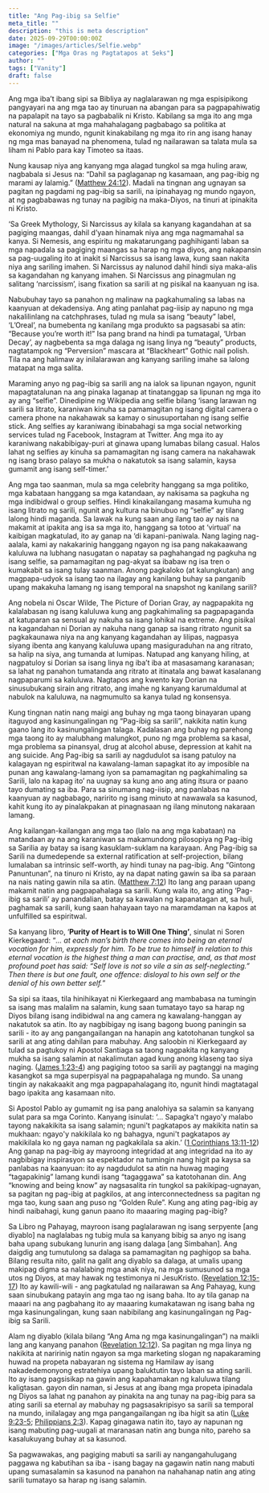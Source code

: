 ```yaml
---
title: "Ang Pag-ibig sa Selfie"
meta_title: ""
description: "this is meta description"
date: 2025-09-29T00:00:00Z
image: "/images/articles/Selfie.webp"
categories: ["Mga Oras ng Pagtatapos at Seks"]
author: ""
tags: ["Vanity"]
draft: false
---
```


Ang mga iba’t ibang sipi sa Bibliya ay naglalarawan ng mga espisipikong pangyayari na ang mga tao ay tinuruan na abangan para sa pagpapahiwatig na papalapit na tayo sa pagbabalik ni Kristo. Kabilang sa mga ito ang mga natural na sakuna at mga mahahalagang pagbabago sa politika at ekonomiya ng mundo, ngunit kinakabilang ng mga ito rin ang isang hanay ng mga mas banayad na phenomena, tulad ng nailarawan sa talata mula sa liham ni Pablo para kay Timoteo sa itaas.  
  
Nung kausap niya ang kanyang mga alagad tungkol sa mga huling araw, nagbabala si Jesus na: “Dahil sa paglaganap ng kasamaan, ang pag-ibig ng marami ay lalamig.” ([Matthew 24:12](http://www.biblegateway.com/passage/index.php?search=Matthew+24%3A12;&version=50;&interface=print "Read Matthew 24:12")). Madali na tingnan ang ugnayan sa pagitan ng pagdami ng pag-ibig sa sarili, na ipinahayag ng mundo ngayon, at ng pagbabawas ng tunay na pagibig na maka-Diyos, na tinuri at ipinakita ni Kristo.  
  
‘Sa Greek Mythology, Si Narcissus ay kilala sa kanyang kagandahan at sa pagiging maangas, dahil d’yaan hinamak niya ang mga nagmamahal sa kanya. Si Nemesis, ang espiritu ng makatarungang paghihiganti laban sa mga napadala sa pagiging maangas sa harap ng mga diyos, ang nakapansin sa pag-uugaling ito at inakit si Narcissus sa isang lawa, kung saan nakita niya ang sariling imahen. Si Narcissus ay nalunod dahil hindi siya maka-alis sa kagandahan ng kanyang imahen. Si Narcissus ang pinagmulan ng salitang ‘narcissism’, isang fixation sa sarili at ng pisikal na kaanyuan ng isa.  
  
Nabubuhay tayo sa panahon ng malinaw na pagkahumaling sa labas na kaanyuan at dekadensiya. Ang ating panlahat pag-iisip ay napuno ng mga nakalilinlang na catchphrases, tulad ng mula sa isang “beauty” label, ‘L’Oreal’, na bumebenta ng kanilang mga produkto sa pagsasabi sa atin: “Because you’re worth it!” Isa pang brand na hindi pa tumatagal, ‘Urban Decay’, ay nagbebenta sa mga dalaga ng isang linya ng “beauty” products, nagtatampok ng “Perversion” mascara at “Blackheart” Gothic nail polish. Tila na ang halimaw ay inilalarawan ang kanyang sariling imahe sa lalong matapat na mga salita.  
  
Maraming anyo ng pag-ibig sa sarili ang na ialok sa lipunan ngayon, ngunit mapagtatalunan na ang pinaka laganap at tinatanggap sa lipunan ng mga ito ay ang “selfie”. Dinedipine ng Wikipedia ang selfie bilang ‘isang larawan ng sarili sa litrato, karaniwan kinuha sa pamamagitan ng isang digital camera o camera phone na nakahawak sa kamay o sinusuportahan ng isang selfie stick. Ang selfies ay karaniwang ibinabahagi sa mga social networking services tulad ng Facebook, Instagram at Twitter. Ang mga ito ay karaniwang nakabibigay-puri at ginawa upang lumabas bilang casual. Halos lahat ng selfies ay kinuha sa pamamagitan ng isang camera na nakahawak ng isang braso palayo sa mukha o nakatutok sa isang salamin, kaysa gumamit ang isang self-timer.’  
  
Ang mga tao saanman, mula sa mga celebrity hanggang sa mga politiko, mga kabataan hanggang sa mga katandaan, ay nakisama sa pagkuha ng mga indibidwal o group selfies. Hindi kinakailangang masama kumuha ng isang litrato ng sarili, ngunit ang kultura na binubuo ng “selfie” ay tilang lalong hindi maganda. Sa lawak na kung saan ang ilang tao ay nais na makamit at ipakita ang isa sa mga ito, hanggang sa totoo at ‘virtual’ na kaibigan magkatulad, ito ay ganap na ‘di kapani-paniwala. Nang laging nag-aalala, kami ay nakakarinig hanggang ngayon ng isa pang nakakaawang kaluluwa na lubhang nasugatan o napatay sa paghahangad ng pagkuha ng isang selfie, sa pamamagitan ng pag-akyat sa ibabaw ng isa tren o kumakabit sa isang tulay saanman. Anong pagkaloko (at kalungkutan) ang magpapa-udyok sa isang tao na ilagay ang kanilang buhay sa panganib upang makakuha lamang ng isang temporal na snapshot ng kanilang sarili?  
  
Ang nobela ni Oscar Wilde, The Picture of Dorian Gray, ay nagpapakita ng kalalabasan ng isang kaluluwa kung ang pagkahimaling sa pagpapaganda at katuparan sa sensual ay nakuha sa isang lohikal na extreme. Ang pisikal na kagandahan ni Dorian ay nakuha nang ganap sa isang ritrato ngunit sa pagkakaunawa niya na ang kanyang kagandahan ay lilipas, nagpasya siyang ibenta ang kanyang kaluluwa upang masiguraduhan na ang ritrato, sa halip na siya, ang tumanda at lumipas. Natupad ang kanyang hiling, at nagpatuloy si Dorian sa isang linya ng iba’t iba at masasamang karanasan; sa lahat ng panahon tumatanda ang ritrato at itinatala ang bawat kasalanang nagpaparumi sa kaluluwa. Nagtapos ang kwento kay Dorian na sinusubukang sirain ang ritrato, ang imahe ng kanyang karumaldumal at nabulok na kaluluwa, na nagmumulto sa kanya tulad ng konsensya.  
  
Kung tingnan natin nang maigi ang buhay ng mga taong binayaran upang itaguyod ang kasinungalingan ng “Pag-ibig sa sarili”, nakikita natin kung gaano lang ito kasinungalingan talaga. Kadalasan ang buhay ng parehong mga taong ito ay malubhang malungkot, puno ng mga problema sa kasal, mga problema sa pinansyal, drug at alcohol abuse, depression at kahit na ang suicide. Ang Pag-ibig sa sarili ay nagdudulot sa isang patuloy na kalagayan ng espiritwal na kawalang-laman sapagkat ito ay imposible na punan ang kawalang-lamang iyon sa pamamagitan ng pagkahimaling sa Sarili, lalo na kapag ito’ na uugnay sa kung ano ang ating itsura or paano tayo dumating sa iba. Para sa sinumang nag-iisip, ang panlabas na kaanyuan ay nagbabago, naririto ng isang minuto at nawawala sa kasunod, kahit kung ito ay pinalakpakan at pinagnasaan ng ilang minutong nakaraan lamang.  
  
Ang kailangan-kailangan ang mga tao (lalo na ang mga kabataan) na matandaan ay na ang karaniwan sa makamundong pilosopiya ng Pag-ibig sa Sarilia ay batay sa isang kasuklam-suklam na karayaan. Ang Pag-ibig sa Sarili na dumedepende sa external ratification at self-projection, bilang lumalaban sa intrinsic self-worth, ay hindi tunay na pag-ibig. Ang “Gintong Panuntunan”, na tinuro ni Kristo, ay na dapat nating gawin sa iba sa paraan na nais nating gawin nila sa atin. ([Matthew 7:12](http://www.biblegateway.com/passage/index.php?search=Matthew+7%3A12;&version=50;&interface=print "Read Matthew 7:12")) Ito lang ang paraan upang makamit natin ang pagpapahalaga sa sarili. Kung wala ito, ang ating ‘Pag-ibig sa sarili’ ay panandalian, batay sa kawalan ng kapanatagan at, sa huli, paghamak sa sarili, kung saan hahayaan tayo na maramdaman na kapos at unfulfilled sa espiritwal.  
  
Sa kanyang libro, ‘**Purity of Heart is to Will One Thing’**, sinulat ni Soren Kierkegaard: “_... at each man’s birth there comes into being an eternal vocation for him, expressly for him. To be true to himself in relation to this eternal vocation is the highest thing a man can practise, and, as that most profound poet has said: “Self love is not so vile a sin as self-neglecting.” Then there is but one fault, one offence: disloyal to his own self or the denial of his own better self._”  
  
Sa sipi sa itaas, tila hinihikayat ni Kierkegaard ang mambabasa na tumingin sa isang mas malalim na salamin, kung saan tumatayo tayo sa harap ng Diyos bilang isang indibidwal na ang camera ng kawalang-hanggan ay nakatutok sa atin. Ito ay nagbibigay ng isang bagong buong paningin sa sarili - ito ay ang pangangailangan na hanapin ang katotohanan tungkol sa sarili at ang ating dahilan para mabuhay. Ang saloobin ni Kierkegaard ay tulad sa pagtukoy ni Apostol Santiaga sa taong nagpakita ng kanyang mukha sa isang salamin at nakalimutan agad kung anong klaseng tao siya naging. ([James 1:23-4](http://www.biblegateway.com/passage/index.php?search=James+1%3A23-4;&version=50;&interface=print "Read James 1:23-4")) ang pagiging totoo sa sarili ay pagtanggi na maging kasangkot sa mga superpisyal na pagpapahalaga ng mundo. Sa unang tingin ay nakakaakit ang mga pagpapahalagang ito, ngunit hindi magtatagal bago ipakita ang kasamaan nito.  
  
Si Apostol Pablo ay gumamit ng isa pang analohiya sa salamin sa kanyang sulat para sa mga Corinto. Kanyang isinulat: ‘... Sapagka't ngayo'y malabo tayong nakakikita sa isang salamin; nguni't pagkatapos ay makikita natin sa mukhaan: ngayo'y nakikilala ko ng bahagya, nguni't pagkatapos ay makikilala ko ng gaya naman ng pagkakilala sa akin.’ ([1 Corinthians 13:11-12](http://www.biblegateway.com/passage/index.php?search=1+Corinthians+13%3A11-12;&version=50;&interface=print "Read 1 Corinthians 13:11-12")) Ang ganap na pag-ibig ay mayroong integridad at ang integridad na ito ay nagbibigay inspirasyon sa espektador na tumingin nang higit pa kaysa sa panlabas na kaanyuan: ito ay nagdudulot sa atin na huwag maging “tagapakinig” lamang kundi isang “tagaggawa” sa katotohanan din. Ang “knowing and being know” ay nagsasalita rin tungkol sa pakikipag-ugnayan, sa pagitan ng pag-ibig at pagkilos, at ang interconnectedness sa pagitan ng mga tao, kung saan ang puso ng “Golden Rule”. Kung ang ating pag-ibig ay hindi naibahagi, kung ganun paano ito maaaring maging pag-ibig?  
  
Sa Libro ng Pahayag, mayroon isang paglalarawan ng isang serpyente \[ang diyablo\] na naglalabas ng tubig mula sa kanyang bibig sa anyo ng isang baha upang subukang lunurin ang isang dalaga \[ang Simbahan\]. Ang daigdig ang tumutulong sa dalaga sa pamamagitan ng paghigop sa baha. Bilang resulta nito, galit na galit ang diyablo sa dalaga, at umalis upang makipag digma sa nalalabing mga anak niya, na mga sumusunod sa mga utos ng Diyos, at may hawak ng testimonya ni JesuKristo. ([Revelation 12:15-17](http://www.biblegateway.com/passage/index.php?search=Revelation+12%3A15-17;&version=50;&interface=print "Read Revelation 12:15-17")) Ito ay kawili-wili - ang pagkatulad ng nailarawan sa Ang Pahayag, kung saan sinubukang patayin ang mga tao ng isang baha. Ito ay tila ganap na maaari na ang pagbahang ito ay maaaring kumakatawan ng isang baha ng mga kasinungalingan, kung saan nabibilang ang kasinungalingan ng Pag-ibig sa Sarili.  
  
Alam ng diyablo (kilala bilang “Ang Ama ng mga kasinungalingan”) na maikli lang ang kanyang panahon ([Revelation 12:12](http://www.biblegateway.com/passage/index.php?search=Revelation+12%3A12;&version=50;&interface=print "Read Revelation 12:12")). Sa pagitan ng mga linya ng nakikita at naririnig natin ngayon sa mga marketing slogan ng napakaraming huwad na propeta nabayaran ng sistema ng Hamilaw ay isang nakadedemonyong estratehiya upang baluktutin tayo laban sa ating sarili. Ito ay isang pagsisikap na gawin ang kapahamakan ng kaluluwa tilang kaligtasan. gayon din naman, si Jesus at ang ibang mga propeta ipinadala ng Diyos sa lahat ng panahon ay pinakita na ang tunay na pag-ibig para sa ating sarili sa eternal ay mabuhay ng pagsasakripisyo sa sarili sa temporal na mundo, inilalagay ang mga pangangailangan ng iba higit sa atin ([Luke 9:23-5](http://www.biblegateway.com/passage/index.php?search=Luke+9%3A23-5;&version=50;&interface=print "Read Luke 9:23-5"); [Philippians 2:3](http://www.biblegateway.com/passage/index.php?search=Philippians+2%3A3;&version=50;&interface=print "Read Philippians 2:3")). Kapag ginagawa natin ito, tayo ay napunan ng isang mabuting pag-uugali at maranasan natin ang bunga nito, pareho sa kasalukuyang buhay at sa kasunod.  
  
Sa pagwawakas, ang pagiging mabuti sa sarili ay nangangahulugang paggawa ng kabutihan sa iba - isang bagay na gagawin natin nang mabuti upang sumasalamin sa kasunod na panahon na nahahanap natin ang ating sarili tumatayo sa harap ng isang salamin.
